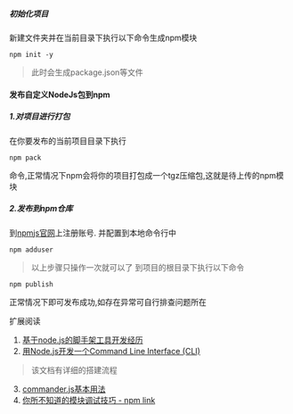 
##### 初始化项目
新建文件夹并在当前目录下执行以下命令生成npm模块
```
npm init -y
```
> 此时会生成package.json等文件


#### 发布自定义NodeJs包到npm
##### 1.对项目进行打包
在你要发布的当前项目目录下执行
```
npm pack
```
命令,正常情况下npm会将你的项目打包成一个tgz压缩包,这就是待上传的npm模块

##### 2.发布到npm仓库
到[npmjs官网](https://npmjs.org)上注册账号.
并配置到本地命令行中
```
npm adduser
```
>以上步骤只操作一次就可以了
到项目的根目录下执行以下命令
```
npm publish
```
正常情况下即可发布成功,如存在异常可自行排查问题所在

扩展阅读
1. [基于node.js的脚手架工具开发经历](https://juejin.im/post/5a31d210f265da431a43330e)
2. [用Node.js开发一个Command Line Interface (CLI)](https://zhuanlan.zhihu.com/p/38730825)
> 该文档有详细的搭建流程
3. [commander.js基本用法](https://juejin.im/post/5c8be466f265da2dc849af70)
4. [你所不知道的模块调试技巧 - npm link](https://github.com/atian25/blog/issues/17)